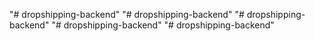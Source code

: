"# dropshipping-backend" 
"# dropshipping-backend" 
"# dropshipping-backend" 
"# dropshipping-backend" 
"# dropshipping-backend" 
